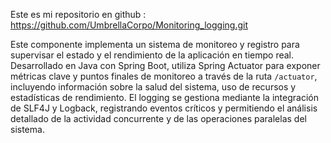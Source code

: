 Este es mi repositorio en github : https://github.com/UmbrellaCorpo/Monitoring_logging.git

Este componente implementa un sistema de monitoreo y registro para supervisar el estado y el rendimiento de la aplicación en tiempo real. Desarrollado en Java con Spring Boot, utiliza Spring Actuator para exponer métricas clave y puntos finales de monitoreo a través de la ruta `/actuator`, incluyendo información sobre la salud del sistema, uso de recursos y estadísticas de rendimiento. El logging se gestiona mediante la integración de SLF4J y Logback, registrando eventos críticos y permitiendo el análisis detallado de la actividad concurrente y de las operaciones paralelas del sistema.
